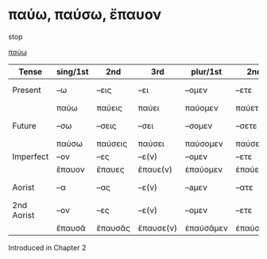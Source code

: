# παύω, παύσω, ἔπαυον

stop

[παύω](https://en.wiktionary.org/wiki/παύω)

| Tense      | sing/1st | 2nd     | 3rd       | plur/1st  | 2nd      | 3rd         | Infinitive |
|------------|----------|---------|-----------|-----------|----------|-------------|------------|
| Present    | –ω       | –εις    | –ει       | –ομεν     | –ετε     | –ουσι(ν)    | 1pp + –ειν |
|            | παύω     | παύεις  | παύει     | παύομεν   | παύετε   | παύουσῐ(ν)  | παύειν     |
| Future     | –σω      | –σεις   | –σει      | –σομεν    | –σετε    | –σουσι(ν)   | 2pp + –ειν |
|            | παύσω    | παύσεις | παύσει    | παύσομεν  | παύσετε  | παύσουσῐ(ν) | παύσειν    |
| Imperfect  | –ον      | –ες     | –ε(ν)     | –ομεν     | –ετε     | –ον         | -          |
|            | ἔπαυον   | ἔπαυες  | ἔπαυε(ν)  | ἐπαύομεν  | ἐπαύετε  | ἔπαυον      | -          |
| Aorist     | –α       | –ας     | –ε(ν)     | –aμεν     | –ατε     | –αν         | 3pp +-αἰ   |
| 2nd Aorist | –ον      | –ες     | –ε(ν)     | –ομεν     | –ετε     | –ον         | 3pp +-αἰ   |
|            | ἔπαυσᾰ   | ἔπαυσᾰς | ἔπαυσε(ν) | ἐπαύσᾰμεν | ἐπαύσᾰτε | ἔπαυσᾰν     | παῦσαι     |


Introduced in Chapter 2
